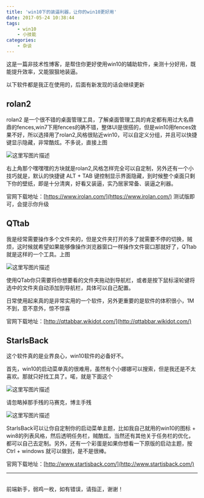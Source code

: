 ```yaml
---
title: 'win10下的装逼利器，让你的win10更好用'
date: 2017-05-24 10:38:44
tags:
    - win10
    - 小技能
categories:
    - 杂谈
---
```



这是一篇非技术性博客，是帮住你更好使用win10的辅助软件，亲测十分好用，既能提升效率，又能狠狠地装逼。 

以下软件都是我正在使用的，后面有新发现的话会继续更新


## **rolan2**

rolan2 是一个很不错的桌面管理工具，了解桌面管理工具的肯定都有用过大名鼎鼎的fences,win7下用fences的确不错，整体UI是很搭的，但是win10用fences效果不好，所以选择用了rolan2,风格很贴近win10，可以自定义分组，并且可以快捷键显示隐藏，非常酷炫。不多说，直接上图

![这里写图片描述](http://img.blog.csdn.net/20170524101005904?watermark/2/text/aHR0cDovL2Jsb2cuY3Nkbi5uZXQvdTAxMzcwNzI0OQ==/font/5a6L5L2T/fontsize/400/fill/I0JBQkFCMA==/dissolve/70/gravity/SouthEast)

右上角那个嘿嘿嘿的方块就是rolan2,风格怎样完全可以自定制，另外还有一个小技巧就是，默认的快捷键 ALT + TAB 键控制显示界面隐藏，到时候整个桌面只剩下你的壁纸，即是十分清爽，好看又装逼，实乃居家常备、装逼之利器。

官网下载地址：[https://www.irolan.com/](https://www.irolan.com/) 测试版即可，会提示你升级


## **QTtab**

我是经常需要操作多个文件夹的，但是文件夹打开的多了就需要不停的切换，贼烦，这时候就希望如果能够像操作浏览器窗口一样操作文件窗口那就好了，QTtab就是这样的一个工具。上图

![这里写图片描述](http://img.blog.csdn.net/20170524102400506?watermark/2/text/aHR0cDovL2Jsb2cuY3Nkbi5uZXQvdTAxMzcwNzI0OQ==/font/5a6L5L2T/fontsize/400/fill/I0JBQkFCMA==/dissolve/70/gravity/SouthEast)

使用QTab你只需要将你想要看的文件夹拖动到导航栏，或者是按下鼠标滚轮键将选中的文件夹自动添加到导航栏，具体可以自己配置。 

日常使用起来真的是非常实用的一个软件，另外更重要的是软件的体积很小，1M不到，意不意外，惊不惊喜

官网下载地址：[http://qttabbar.wikidot.com/](http://qttabbar.wikidot.com/)


## **StarlsBack**

这个软件真的是业界良心，win10软件的必备好不。 

首先，win10的启动菜单真的很难用，虽然有个小娜娜可以搜索，但是我还是不太喜欢。那就只好找工具了。喏，就是下面这个

![这里写图片描述](http://img.blog.csdn.net/20170524103226897?watermark/2/text/aHR0cDovL2Jsb2cuY3Nkbi5uZXQvdTAxMzcwNzI0OQ==/font/5a6L5L2T/fontsize/400/fill/I0JBQkFCMA==/dissolve/70/gravity/SouthEast)

请忽略掉那手残的马赛克，博主手残

![这里写图片描述](http://img.blog.csdn.net/20170524103010722?watermark/2/text/aHR0cDovL2Jsb2cuY3Nkbi5uZXQvdTAxMzcwNzI0OQ==/font/5a6L5L2T/fontsize/400/fill/I0JBQkFCMA==/dissolve/70/gravity/SouthEast)

StarlsBack可以让你自定制你的启动菜单主题，比如我自己就用的win10的图标 + win8的列表风格，然后透明任务栏，贼酷炫，当然还有其他关于任务栏的优化，都可以自己去定制。另外，还有一个彩蛋是如果你想看一下原版的启动主题，按Ctrl + windows 就可以做到，是不是很棒。

官网下载地址：[http://www.startisback.com/](http://www.startisback.com/)

* * *
<br/>前端新手，弱鸡一枚，如有错误，请指正，谢谢！
